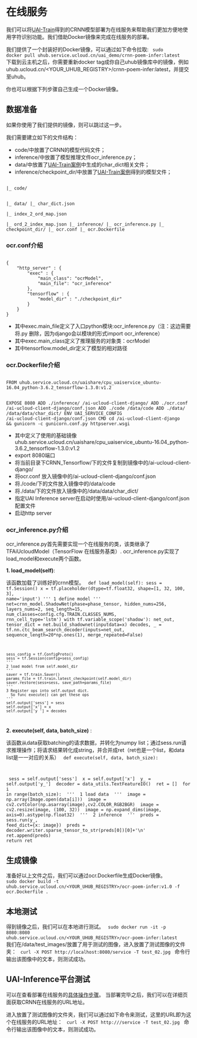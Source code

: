 

# 在线服务
我们可以将[UAI-Train](ai/uai-train/cases/crnn-chinese/train)得到的CRNN模型部署为在线服务来帮助我们更加方便地使用字符识别功能。我们借助Docker镜像来完成在线服务的部署。

我们提供了一个封装好的Docker镜像，可以通过如下命令拉取:
<code>
sudo docker pull uhub.service.ucloud.cn/uai_demo/crnn-poem-infer:latest
</code>
下载到云主机之后，你需要重新docker tag成你自己uhub镜像库中的镜像，例如uhub.ucloud.cn/<YOUR\_UHUB\_REGISTRY>/crnn-poem-infer:latest，并提交至uhub。

你也可以根据下列步骤自己生成一个Docker镜像。
## 数据准备
如果你使用了我们提供的镜像，则可以跳过这一步。

我们需要建立如下的文件结构：
  * code/中放置了CRNN的模型代码文件；
  * inference/中放置了模型推理文件ocr\_inference.py；
  * data/中放置了[UAI-Train案例](ai/uai-train/cases/crnn-chinese/data)中生成的char_dict相关文件；
  * inference/checkpoint\_dir/中放置了[UAI-Train案例](ai/uai-train/cases/crnn/train)得到的模型文件；

<code>
|_ code/

|_ data/
  |_ char_dict.json  
  |_ index_2_ord_map.json  
  |_ ord_2_index_map.json
|_ inference/
   |_ ocr_inference.py 
   |_ checkpoint_dir/
|_ ocr.conf
|_ ocr.Dockerfile
</code>

### ocr.conf介绍
<code>
{                                                                                                              
	"http_server" : {                                                                                              
		"exec" : {                                                                                           
			"main_class": "ocrModel",                                                                              
			"main_file": "ocr_inference"                                                                           
		},                                                                                                  
		"tensorflow" : {                                                                                       
			"model_dir" : "./checkpoint_dir"                                                                       
		}                                                                                                 
	}                                                                                                        
} 
</code>

  * 其中exec.main\_file定义了入口python模块:ocr\_inference.py（注：这边需要将.py 删除，因为django会以模块的形式import ocr\_inference）
  * 其中exec.main\_class定义了推理服务的对象类：ocrModel 
  * 其中tensorflow.model\_dir定义了模型的相对路径 

### ocr.Dockerfile介绍

<code>
FROM uhub.service.ucloud.cn/uaishare/cpu_uaiservice_ubuntu-16.04_python-3.6.2_tensorflow-1.3.0:v1.2

EXPOSE 8080
ADD ./inference/ /ai-ucloud-client-django/
ADD ./ocr.conf  /ai-ucloud-client-django/conf.json
ADD ./code /data/code
ADD ./data/  /data/data/char_dict/
ENV UAI_SERVICE_CONFIG /ai-ucloud-client-django/conf.json
CMD cd /ai-ucloud-client-django && gunicorn -c gunicorn.conf.py httpserver.wsgi
</code>

  * 其中定义了使用的基础镜像uhub.service.ucloud.cn/uaishare/cpu\_uaiservice\_ubuntu-16.04\_python-3.6.2\_tensorflow-1.3.0:v1.2
  * export 8080端口
  * 将当前目录下CRNN\_Tensorflow/下的文件复制到镜像中的/ai-ucloud-client-django/
  * 将ocr.conf 放入镜像中的/ai-ucloud-client-django/conf.json
  * 将./code/下的文件放入镜像中的/data/code
  * 将./data/下的文件放入镜像中的/data/data/char\_dict/
  * 指定UAI Inference server在启动时使用/ai-ucloud-client-django/conf.json 配置文件
  * 启动http server

### ocr_inference.py介绍
ocr\_inference.py首先需要实现一个在线服务的类，该类继承了TFAiUcloudModel（TensorFlow 在线服务基类）. ocr\_inference.py实现了load\_model和execute两个函数。

**1. load\_model(self)**:

该函数加载了训练好的crnn模型。
<code>
def load_model(self):
    sess = tf.Session()
    x = tf.placeholder(dtype=tf.float32, shape=[1, 32, 100, 3], name='input')
    '''
    1 define model
    '''
    net=crnn_model.ShadowNet(phase=phase_tensor, hidden_nums=256, layers_nums=2, seq_length=15, num_classes=config.cfg.TRAIN.CLASSES_NUMS, rnn_cell_type='lstm')
    with tf.variable_scope('shadow'):
       net_out, tensor_dict = net.build_shadownet(inputdata=x)
    decodes, _ = tf.nn.ctc_beam_search_decoder(inputs=net_out, sequence_length=20*np.ones(1), merge_repeated=False)

    sess_config = tf.ConfigProto()
    sess = tf.Session(config=sess_config)
    '''
    2 load model from self.model_dir
    '''
    saver = tf.train.Saver()
    params_file = tf.train.latest_checkpoint(self.model_dir)
    saver.restore(sess=sess, save_path=params_file)
    '''
    3 Register ops into self.output dict.
      So func execute() can get these ops
    '''
    self.output['sess'] = sess
    self.output['x'] = x
    self.output['y_'] = decodes
</code>

**2. execute(self, data, batch\_size)** :

该函数从data获取batching的请求数据，并转化为numpy list；通过sess.run请求推理操作；将请求结果转化成string，并合并成ret（ret也是一个list，和data list是一一对应的关系）
<code>
    def execute(self, data, batch_size):

​        sess = self.output['sess']
​        x = self.output['x']
​        y_ = self.output['y_']
​        decoder = data_utils.TextFeatureIO()
​        ret = []
​        for i in range(batch_size):
​            '''
​            1 load data 
​            '''
​            image = np.array(Image.open(data[i]))
​            image = cv2.cvtColor(np.asarray(image),cv2.COLOR_RGB2BGR)
​            image = cv2.resize(image, (100, 32))
​            image = np.expand_dims(image, axis=0).astype(np.float32)
​            '''
​            2 inference
​            '''
​            preds = sess.run(y_, feed_dict={x: image})
​            preds = decoder.writer.sparse_tensor_to_str(preds[0])[0]+'\n'
​            ret.append(preds)
​        return ret
</code>

## 生成镜像
准备好以上文件之后，我们可以通过ocr.Dockerfile生成Docker镜像。
<code>
sudo docker build -t uhub.service.ucloud.cn/<YOUR_UHUB_REGISTRY>/ocr-poem-infer:v1.0 -f ocr.Dockerfile .
</code>

## 本地测试
得到镜像之后，我们可以在本地进行测试。
<code>
sudo docker run -it -p 8080:8080 uhub.service.ucloud.cn/<YOUR_UHUB_REGISTRY>/ocr-poem-infer:latest
</code>
我们在/data/test\_images/放置了用于测试的图像，进入放置了测试图像的文件夹：
<code>
curl -X POST http://localhost:8080/service -T test_02.jpg
</code>
命令行输出该图像中的文本，则测试成功。
## UAI-Inference平台测试
可以在查看部署在线服务的[具体操作步骤](ai/uai-inference/tutorial/tf-mnist/inference)。
当部署完毕之后，我们可以在详细页面获取CRNN在线服务的URL地址。

进入放置了测试图像的文件夹，我们可以通过如下命令来测试，这里的URL即为这个在线服务的URL地址：
<code>
curl -X POST http://<URL>/service -T test_02.jpg
</code>
命令行输出该图像中的文本，则测试成功。

